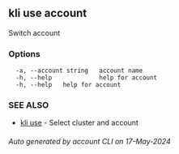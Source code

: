 ## kli use account

Switch account



### Options

```
  -a, --account string   account name
  -h, --help             help for account
  -h, --help   help for account
```

### SEE ALSO

* [kli use](kli_use.md)  - Select cluster and account

###### Auto generated by account CLI on 17-May-2024
